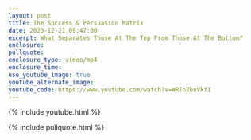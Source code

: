 ```yaml
---
layout: post
title: The Success & Persuasion Matrix
date: 2023-12-21 09:47:00
excerpt: What Separates Those At The Top From Those At The Bottom?
enclosure:
pullquote:
enclosure_type: video/mp4
enclosure_time:
use_youtube_image: true
youtube_alternate_image:
youtube_code: https://www.youtube.com/watch?v=WRTnZboVkfI
---
```

{% include youtube.html %}

{% include pullquote.html %}
